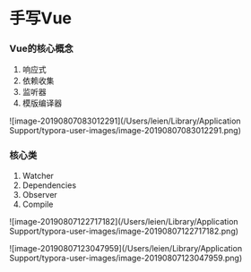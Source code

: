 # 手写Vue

### Vue的核心概念

1. 响应式
2. 依赖收集
3. 监听器
4. 模版编译器



![image-20190807083012291](/Users/leien/Library/Application Support/typora-user-images/image-20190807083012291.png)

### 核心类

1. Watcher
2. Dependencies
3. Observer
4. Compile



![image-20190807122717182](/Users/leien/Library/Application Support/typora-user-images/image-20190807122717182.png)



![image-20190807123047959](/Users/leien/Library/Application Support/typora-user-images/image-20190807123047959.png)



